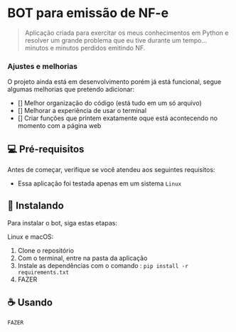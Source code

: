 # BOT para emissão de NF-e

> Aplicação criada para exercitar os meus conhecimentos em Python e resolver um grande problema que eu tive durante um tempo... minutos e minutos perdidos emitindo NF.

### Ajustes e melhorias

O projeto ainda está em desenvolvimento porém já está funcional, segue algumas melhorias que pretendo adicionar:

- [] Melhor organização do código (está tudo em um só arquivo)
- [] Melhorar a experiência de usar o terminal
- [] Criar funções que printem exatamente oque está acontecendo no momento com a página web

## 💻 Pré-requisitos

Antes de começar, verifique se você atendeu aos seguintes requisitos:
* Essa aplicação foi testada apenas em um sistema `Linux`

## 🚀 Instalando

Para instalar o bot, siga estas etapas:

Linux e macOS:
1. Clone o repositório
2. Com o terminal, entre na pasta da aplicação
3. Instale as dependências com o comando : `pip install -r requirements.txt`
4. FAZER

## ☕ Usando

```
FAZER
```
